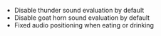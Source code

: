 - Disable thunder sound evaluation by default
- Disable goat horn sound evaluation by default
- Fixed audio positioning when eating or drinking
